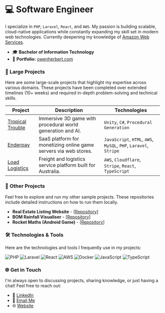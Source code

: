 
# 💻 Software Engineer

I specialize in `PHP`, `Laravel`, `React`, and `AWS`. My passion is building scalable, cloud-native applications while constantly expanding my skill set in modern web technologies. Currently deepening my knowledge of [Amazon Web Services](https://aws.amazon.com/). 

- 🎓 **Bachelor of Information Technology**
- 📂 **Portfolio:** [owenherbert.com](https://owenherbert.com)

### 🚀 **Large Projects** 
Here are some large-scale projects that highlight my expertise across various domains. These projects have been completed over extended timelines (10+ weeks) and required in-depth problem-solving and technical skills.

| **Project**       | **Description**                                                                 | **Technologies**                                                      |                    
|-------------------|---------------------------------------------------------------------------------|-----------------------------------------------------------------------|
| [Tropical Trouble](https://owenherbert.com)  | Immersive 3D game with procedural world generation and AI.             | `Unity`, `C#`, `Procedural Generation`                                 | 
| [Enderpay](https://owenherbert.com)     | SaaS platform for monetizing online game servers via web stores.        | `JavaScript`, `HTML`, `AWS`, `MySQL`, `PHP`, `Laravel`, `Stripe`       | 
| [Load Logistics](https://owenherbert.com)  | Freight and logistics service platform built for Australia.            | `AWS`, `Cloudflare`, `Stripe`, `React`, `TypeScript`                                         | 

### 🔧 **Other Projects**
Feel free to explore and run my other sample projects. These repositories include detailed instructions on how to run them locally.

- **Real Estate Listing Website** - [[Repository](https://github.com/bytejungle/laravel-property-shop)]
- **BOM Rainfall Visualiser** - [[Repository](https://github.com/owenherbert/jcu-cp2406-rainfall-visualiser)]
- **Rocket Maths (Android Game)** - [[Repository](https://github.com/owenherbert/jcu-cp3406-rocket-maths-app)]

### 🛠 **Technologies & Tools**

Here are the technologies and tools I frequently use in my projects:

![PHP](https://img.shields.io/badge/-PHP-777BB4?style=flat&logo=php&logoColor=white)
![Laravel](https://img.shields.io/badge/-Laravel-FF2D20?style=flat&logo=laravel&logoColor=white)
![React](https://img.shields.io/badge/-React-61DAFB?style=flat&logo=react&logoColor=black)
![AWS](https://img.shields.io/badge/-AWS-232F3E?style=flat&logo=amazon-aws&logoColor=white)
![Docker](https://img.shields.io/badge/-Docker-2496ED?style=flat&logo=docker&logoColor=white)
![JavaScript](https://img.shields.io/badge/-JavaScript-F7DF1E?style=flat&logo=javascript&logoColor=black)
![TypeScript](https://img.shields.io/badge/-TypeScript-007ACC?style=flat&logo=typescript&logoColor=white)

### 🌐 **Get in Touch**

I'm always open to discussing projects, sharing knowledge, or just having a chat! Feel free to reach out:

- 💼 [LinkedIn](https://www.linkedin.com/in/owen-herbert/)
- 📧 [Email Me](mailto:owen.herbert@hotmail.com)
- 🌐 [Website](https://owenherbert.com)
